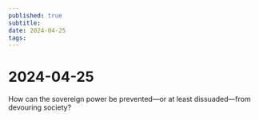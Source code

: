 ```yaml
---
published: true
subtitle: 
date: 2024-04-25
tags: 
---
```


# 2024-04-25

How can the sovereign power be prevented—or at least dissuaded—from devouring society?